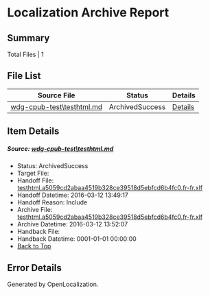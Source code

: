 # <a name='report-top'></a> Localization Archive Report

## Summary
 Total Files | 1

## File List
 Source File | Status | Details 
 ----------- | ------ | ------- 
 [wdg-cpub-test\testhtml.md](https://github.com/OpenLocalizationOrg/wdg-cpub-test/blob/730e19953dcd6d4a0396c71a57192536084d0ac2/wdg-cpub-test/testhtml.md) | ArchivedSuccess | [Details](#007206c8ebe98d26c62e908fea231470cccbd2b41677)

## Item Details
##### <a name='007206c8ebe98d26c62e908fea231470cccbd2b41677'></a> Source: [wdg-cpub-test\testhtml.md](https://github.com/OpenLocalizationOrg/wdg-cpub-test/blob/730e19953dcd6d4a0396c71a57192536084d0ac2/wdg-cpub-test/testhtml.md)
* Status: ArchivedSuccess
* Target File: 
* Handoff File: [testhtml.a5059cd2abaa4519b328ce39518d5ebfcd6b4fc0.fr-fr.xlf](https://github.com/OpenLocalizationOrg/olhandoff/blob/25bfd265eb7cc32292e3bf2ee8fb5316608481be/ol-handoff/OpenLocalizationOrg/wdg-cpub-test.fr-fr/master/testhtml.a5059cd2abaa4519b328ce39518d5ebfcd6b4fc0.fr-fr.xlf)
* Handoff Datetime: 2016-03-12 13:49:17
* Handoff Reason: Include
* Archive File: [testhtml.a5059cd2abaa4519b328ce39518d5ebfcd6b4fc0.fr-fr.xlf](https://github.com/OpenLocalizationOrg/olhandoff/blob/6a41133d9363036fadadc7239a87d4d43599c290/ol-handoff/OpenLocalizationOrg/wdg-cpub-test.fr-fr/master/archive/testhtml.a5059cd2abaa4519b328ce39518d5ebfcd6b4fc0.fr-fr.xlf)
* Archive Datetime: 2016-03-12 13:52:07
* Handback File: 
* Handback Datetime: 0001-01-01 00:00:00
* [Back to Top](#report-top)


## Error Details

Generated by OpenLocalization.
